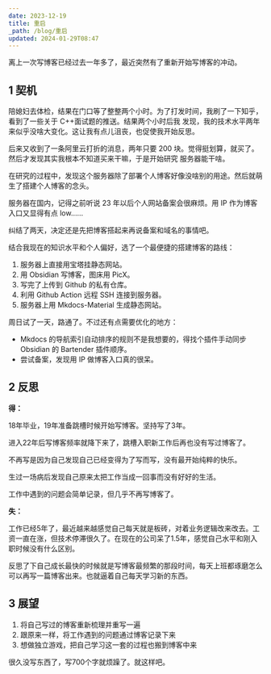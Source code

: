 ```yaml
---
date: 2023-12-19
title: 重启
_path: /blog/重启
updated: 2024-01-29T08:47
---
```


离上一次写博客已经过去一年多了，最近突然有了重新开始写博客的冲动。

## 1 契机

陪媳妇去体检，结果在门口等了整整两个小时。为了打发时间，我刷了一下知乎，看到了一些关于 C++面试题的推送。结果两个小时后我
发现，我的技术水平两年来似乎没啥大变化。这让我有点儿沮丧，也促使我开始反思。

后来又收到了一条阿里云打折的消息，两年只要 200 块。觉得挺划算，就买了。然后才发现其实我根本不知道买来干嘛，于是开始研究
服务器能干啥。

在研究的过程中，发现这个服务器除了部署个人博客好像没啥别的用途。然后就萌生了搭建个人博客的念头。

服务器在国内，记得之前听说 23 年以后个人网站备案会很麻烦。用 IP 作为博客入口又显得有点 low……

纠结了两天，决定还是先把博客搭起来再说备案和域名的事情吧。

结合我现在的知识水平和个人偏好，选了一个最便捷的搭建博客的路线：

1. 服务器上直接用宝塔挂静态网站。
2. 用 Obsidian 写博客，图床用 PicX。
3. 写完了上传到 Github 的私有仓库。
4. 利用 Github Action 远程 SSH 连接到服务器。
5. 服务器上用 Mkdocs-Material 生成静态网站。

周日试了一天，路通了。不过还有点需要优化的地方：

- Mkdocs 的导航索引自动排序的规则不是我想要的，得找个插件手动同步 Obsidian 的 Bartender 插件顺序。
- 尝试备案，发现用 IP 做博客入口真的很呆。

## 2 反思

**得：**

18年毕业，19年准备跳槽时候开始写博客。坚持写了3年。

进入22年后写博客频率就降下来了，跳槽入职新工作后再也没有写过博客了。

不再写是因为自己发现自己已经变得为了写而写，没有最开始纯粹的快乐。

生过一场病后发现自己原来太把工作当成一回事而没有好好的生活。

工作中遇到的问题会简单记录，但几乎不再写博客了。

**失：**

工作已经5年了，最近越来越感觉自己每天就是板砖，对着业务逻辑改来改去。工资一直在涨，但技术停滞很久了。在现在的公司呆了1.5年，感觉自己水平和刚入职时候没有什么区别。

反思了下自己成长最快的时候就是写博客最频繁的那段时间，每天上班都琢磨怎么可以再写一篇博客出来。也就逼着自己每天学习新的东西。

## 3 展望

1. 将自己写过的博客重新梳理并重写一遍
2. 跟原来一样，将工作遇到的问题通过博客记录下来
3. 想做独立游戏，把自己学习这一套的过程也搬到博客中来

很久没写东西了，写700个字就烦躁了。就这样吧。
